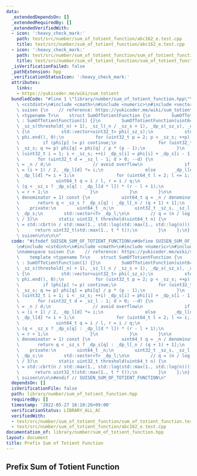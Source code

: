 ```yaml
---
data:
  _extendedDependsOn: []
  _extendedRequiredBy: []
  _extendedVerifiedWith:
  - icon: ':heavy_check_mark:'
    path: test/src/number/sum_of_totient_function/abc162_e.test.cpp
    title: test/src/number/sum_of_totient_function/abc162_e.test.cpp
  - icon: ':heavy_check_mark:'
    path: test/src/number/sum_of_totient_function/sum_of_totient_function.test.cpp
    title: test/src/number/sum_of_totient_function/sum_of_totient_function.test.cpp
  _isVerificationFailed: false
  _pathExtension: hpp
  _verificationStatusIcon: ':heavy_check_mark:'
  attributes:
    links:
    - https://yukicoder.me/wiki/sum_totient
  bundledCode: "#line 1 \"library/number/sum_of_totient_function.hpp\"\n\n\n\n#include\
    \ <cstdint>\n#include <cmath>\n#include <numeric>\n#include <vector>\n\nnamespace\
    \ suisen {\n    // reference: https://yukicoder.me/wiki/sum_totient\n    template\
    \ <typename T>\n    struct SumOfTotientFunction {\n        SumOfTotientFunction()\
    \ : SumOfTotientFunction(1) {}\n        SumOfTotientFunction(uint64_t n) : _n(n),\
    \ _sz_s(threshold(_n) + 1), _sz_l(_n / _sz_s + 1), _dp_s(_sz_s), _dp_l(_sz_l)\
    \ {\n            std::vector<uint32_t> phi(_sz_s);\n            std::iota(phi.begin(),\
    \ phi.end(), 0);\n            for (uint32_t p = 2; p < _sz_s; ++p) {\n       \
    \         if (phi[p] != p) continue;\n                for (uint32_t q = p; q <\
    \ _sz_s; q += p) phi[q] = phi[q] / p * (p - 1);\n            }\n            for\
    \ (uint32_t i = 1; i < _sz_s; ++i) _dp_s[i] = phi[i] + _dp_s[i - 1];\n\n     \
    \       for (uint32_t d = _sz_l - 1; d > 0; --d) {\n                uint64_t i\
    \ = _n / d;\n                // avoid overflow\n                if (i & 1) _dp_l[d]\
    \ = (i + 1) / 2, _dp_l[d] *= i;\n                else       _dp_l[d] = i / 2,\
    \ _dp_l[d] *= i + 1;\n                for (uint64_t l = 2; l <= i;) {\n      \
    \              uint64_t q = i / l, r = i / q;\n                    _dp_l[d] -=\
    \ (q < _sz_s ? _dp_s[q] : _dp_l[d * l]) * (r - l + 1);\n                    l\
    \ = r + 1;\n                }\n            }\n        }\n\n        T operator()(uint64_t\
    \ denominator = 1) const {\n            uint64_t q = _n / denominator;\n     \
    \       return q < _sz_s ? _dp_s[q] : _dp_l[_n / (q + 1) + 1];\n        }\n\n\
    \    private:\n        uint64_t _n;\n        uint32_t _sz_s, _sz_l;\n        std::vector<T>\
    \ _dp_s;\n        std::vector<T> _dp_l;\n\n        // q = (n / log log n) ^ (2\
    \ / 3)\n        static uint32_t threshold(uint64_t n) {\n            double t\
    \ = std::cbrt(n / std::max(1., std::log(std::max(1., std::log(n)))));\n      \
    \      return uint32_t(std::max(1., t * t));\n        }\n    };\n} // namespace\
    \ suisen\n\n\n\n"
  code: "#ifndef SUISEN_SUM_OF_TOTIENT_FUNCTION\n#define SUISEN_SUM_OF_TOTIENT_FUNCTION\n\
    \n#include <cstdint>\n#include <cmath>\n#include <numeric>\n#include <vector>\n\
    \nnamespace suisen {\n    // reference: https://yukicoder.me/wiki/sum_totient\n\
    \    template <typename T>\n    struct SumOfTotientFunction {\n        SumOfTotientFunction()\
    \ : SumOfTotientFunction(1) {}\n        SumOfTotientFunction(uint64_t n) : _n(n),\
    \ _sz_s(threshold(_n) + 1), _sz_l(_n / _sz_s + 1), _dp_s(_sz_s), _dp_l(_sz_l)\
    \ {\n            std::vector<uint32_t> phi(_sz_s);\n            std::iota(phi.begin(),\
    \ phi.end(), 0);\n            for (uint32_t p = 2; p < _sz_s; ++p) {\n       \
    \         if (phi[p] != p) continue;\n                for (uint32_t q = p; q <\
    \ _sz_s; q += p) phi[q] = phi[q] / p * (p - 1);\n            }\n            for\
    \ (uint32_t i = 1; i < _sz_s; ++i) _dp_s[i] = phi[i] + _dp_s[i - 1];\n\n     \
    \       for (uint32_t d = _sz_l - 1; d > 0; --d) {\n                uint64_t i\
    \ = _n / d;\n                // avoid overflow\n                if (i & 1) _dp_l[d]\
    \ = (i + 1) / 2, _dp_l[d] *= i;\n                else       _dp_l[d] = i / 2,\
    \ _dp_l[d] *= i + 1;\n                for (uint64_t l = 2; l <= i;) {\n      \
    \              uint64_t q = i / l, r = i / q;\n                    _dp_l[d] -=\
    \ (q < _sz_s ? _dp_s[q] : _dp_l[d * l]) * (r - l + 1);\n                    l\
    \ = r + 1;\n                }\n            }\n        }\n\n        T operator()(uint64_t\
    \ denominator = 1) const {\n            uint64_t q = _n / denominator;\n     \
    \       return q < _sz_s ? _dp_s[q] : _dp_l[_n / (q + 1) + 1];\n        }\n\n\
    \    private:\n        uint64_t _n;\n        uint32_t _sz_s, _sz_l;\n        std::vector<T>\
    \ _dp_s;\n        std::vector<T> _dp_l;\n\n        // q = (n / log log n) ^ (2\
    \ / 3)\n        static uint32_t threshold(uint64_t n) {\n            double t\
    \ = std::cbrt(n / std::max(1., std::log(std::max(1., std::log(n)))));\n      \
    \      return uint32_t(std::max(1., t * t));\n        }\n    };\n} // namespace\
    \ suisen\n\n\n#endif // SUISEN_SUM_OF_TOTIENT_FUNCTION\n"
  dependsOn: []
  isVerificationFile: false
  path: library/number/sum_of_totient_function.hpp
  requiredBy: []
  timestamp: '2022-05-27 16:10:26+09:00'
  verificationStatus: LIBRARY_ALL_AC
  verifiedWith:
  - test/src/number/sum_of_totient_function/sum_of_totient_function.test.cpp
  - test/src/number/sum_of_totient_function/abc162_e.test.cpp
documentation_of: library/number/sum_of_totient_function.hpp
layout: document
title: Prefix Sum of Totient Function
---
```

## Prefix Sum of Totient Function